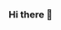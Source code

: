 ### Hi there 👋

<!--
**ddubii/ddubii** is a ✨ _special_ ✨ repository because its `README.md` (this file) appears on your GitHub profile.

Here are some ideas to get you started:

- 🔭 I’m currently majoring IT Engineering at Sookmyung Women's University.

- 💬 Ask me about ...
- 📫 How to reach me: wow_boo@sookmyung.ac.kr
-->
